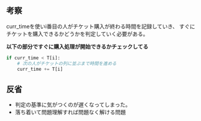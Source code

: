 ## 考察
curr_timeを使いi番目の人がチケット購入が終わる時間を記録していき、
すぐにチケットを購入できるかどうかを判定していく必要がある。

**以下の部分ですぐに購入処理が開始できるかチェックしてる**
```python
if curr_time < T[i]:
    # 次の人がチケットの列に並ぶまで時間を進める
    curr_time += T[i]
```


## 反省
- 判定の基準に気がつくのが遅くなってしまった。
- 落ち着いて問題理解すれば問題なく解ける問題